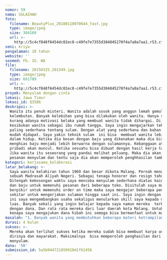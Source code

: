 ```yaml
---
nomor: 59
nama: SULAIHAH
foto:
  filename: BeautyPlus_20180110070644_fast.jpg
  type: image/jpeg
  size: 304169
  url: >-
    http://5c4cf848f6454dc02ec8-c49fe7e7355d384845270f4a7a0a7aa1.r53.cf2.rackcdn.com/e74cb684-8539-4bd6-a265-9d89da5f49e0/BeautyPlus_20180110070644_fast.jpg
seni: kriya
pengalaman: 10 tahun
website: ''
sosmed: Fb. IG. WA
file:
  filename: 20150325_201349.jpg
  type: image/jpeg
  size: 661789
  url: >-
    http://5c4cf848f6454dc02ec8-c49fe7e7355d384845270f4a7a0a7aa1.r53.cf2.rackcdn.com/7a2f2918-1a68-42fd-92bf-b0ff3d23daa8/20150325_201349.jpg
proyek: Menyulam dengan cinta
lokasi: Jawa Timur
lokasi_id: Q3586
deskripsi: >-
  Wanita itu penuh misteri. Wanita adalah sosok yang anggun lemah gemulai penuh
  kelembutan. Banyak kelebihan yang bisa dilakukan oleh wanita. Hanya saja
  kurang adanya motivasi belaka yang membuat wanita tidak dihargai. Di sela
  kesibukan wanita sebagai ibu rumah tangga. Saya ingin mengajarkan teknik yang
  paling sederhana tentang sulam. Dengan alat yang sederhana dan bahan yang
  mudah didapat. Saya yakin teknik sulam  ini bisa  membuat wanita lebih berarti
  dalam hidup. Ketika dia bosan dengan baju yang dikenakan maka dia bisa
  menghias baju menjadi lebih berwarna dengan sulamannya. Kebanggaan atas diri
  pribadi akan muncul. Ketika sesuatu bisa dibuat dengan hasil kerja tangannya.
  Jika wanita itu seseorang yang pandai melihat peluang. Maka dia akan mendapat
  pesanan menyulam dan tentu saja dia akan memperoleh penghhasilan tambahan.
kategori: kerjasama_kolaborasi
latar_belakang: >-
  Saya wanita kelahiran tahun 1969 dan besar dikota Malang. Pernah mengajar di
  sebuah Madrasah Aliyah Negeri. Sebagai tenaga honorer dan resign tahun 2003.
  Ditengah kekosongan waktu saya mencoba menyulam sederhana diatas kain jilbab
  dan baju untuk memenuhi pesanan dari beberapa toko. Disitulah saya mulai
  berpikir untuk memenuhi order on time maka saya mengajar beberapa penduduk
  sekitar untuk mengerjakan sulaman hingga saat ini. Saya ingin dengan proyek
  ini saya mengembangkan usaha sekaligus menularkan skill saya kepada masyarakat
  luas. Banyak sekali yang ingin belajar kepada saya namun mereka  terkendala
  dengan dana. Dan rata rata mereka dari luar daerah kota Malang. Untuk itulah
  kenapa saya mengajukan dana hibah ini semoga bisa bermanfaat untuk masyarakat.
masalah: "1. Banyak wanita yang membutuhkan beberapa materi ketrampilan sebagai upaya untuk meningkatkan taraf hidup. Tanpa harus keluar rumah. (Wanita perkerja rumahan ) \r\n2. Menyiasati waktu senggang dan berpenghasilan. "
durasi: 4 bulan
sukses: >-
  Mereka akan terlihat sukses ketika mereka sudah bisa membuat karya untuk
  dirinya dan mayarakat. Maksimalnya  bisa memperoleh penghasilan dari
  menyulam. 
dana: '50'
submission_id: 5a5b944721859910d1f61456
---
```

